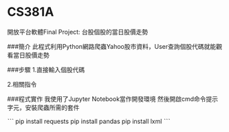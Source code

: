 # CS381A

開放平台軟體Final Project: 台股個股的當日股價走勢

###簡介
此程式利用Python網路爬蟲Yahoo股市資料，User查詢個股代碼就能觀看當日股價走勢

###步驟
1.直接輸入個股代碼

2.相關指令

###程式實作
我使用了Jupyter Notebook當作開發環境
然後開啟cmd命令提示字元，安裝爬蟲所需的套件

ˋˋˋ
pip install requests
pip install pandas
pip install lxml
ˋˋˋ

